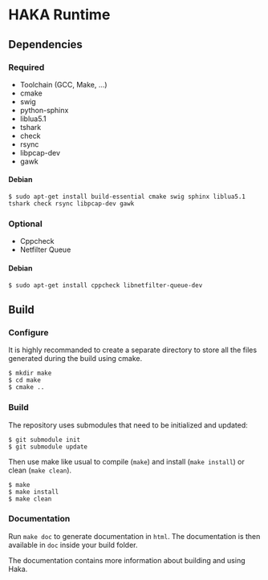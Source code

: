 HAKA Runtime
============

Dependencies
------------

### Required

* Toolchain (GCC, Make, ...)
* cmake
* swig
* python-sphinx
* liblua5.1
* tshark
* check
* rsync
* libpcap-dev
* gawk

#### Debian

    $ sudo apt-get install build-essential cmake swig sphinx liblua5.1 tshark check rsync libpcap-dev gawk

### Optional

* Cppcheck
* Netfilter Queue

#### Debian

    $ sudo apt-get install cppcheck libnetfilter-queue-dev

Build
-----

### Configure

It is highly recommanded to create a separate directory to store
all the files generated during the build using cmake.

    $ mkdir make
    $ cd make
    $ cmake ..

### Build

The repository uses submodules that need to be initialized and updated:

    $ git submodule init
    $ git submodule update

Then use make like usual to compile (`make`) and install (`make install`) or
clean (`make clean`).

    $ make
    $ make install
    $ make clean

### Documentation

Run `make doc` to generate documentation in `html`. The documentation is then available
in `doc` inside your build folder.

The documentation contains more information about building and using Haka.
